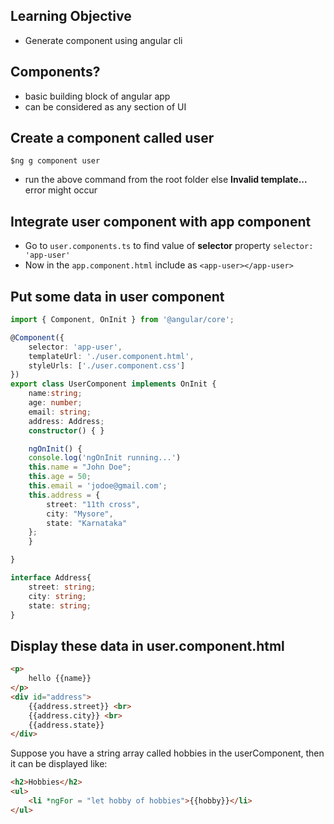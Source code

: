## Learning Objective
- Generate component using angular cli

## Components?
* basic building block of angular app
* can be considered as any section of UI

## Create a component called user
`$ng g component user`

* run the above command from the root folder else __Invalid template...__ error might occur

## Integrate user component with app component
* Go to `user.components.ts` to find value of __selector__ property
`selector: 'app-user'`
* Now in the `app.component.html` include __<app-user>__ as `<app-user></app-user>`

## Put some data in user component

```ts
import { Component, OnInit } from '@angular/core';

@Component({
	selector: 'app-user',
	templateUrl: './user.component.html',
	styleUrls: ['./user.component.css']
})
export class UserComponent implements OnInit {
	name:string;
	age: number;
	email: string;
	address: Address;
	constructor() { }

	ngOnInit() {
	console.log('ngOnInit running...')
	this.name = "John Doe";
	this.age = 50;
	this.email = 'jodoe@gmail.com';
	this.address = {
		street: "11th cross",
		city: "Mysore",
		state: "Karnataka"
	};
	}

}

interface Address{
	street: string;
	city: string;
	state: string;
}
```
## Display these data in user.component.html
```html
<p>
	hello {{name}}
</p>
<div id="address">
	{{address.street}} <br>
	{{address.city}} <br>
	{{address.state}}
</div>
```
Suppose you have a string array called hobbies in the userComponent, then it can be displayed like:
```html
<h2>Hobbies</h2>
<ul>
	<li *ngFor = "let hobby of hobbies">{{hobby}}</li>
</ul>
```
